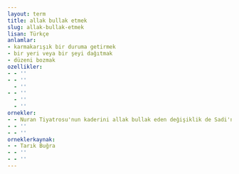 ```yaml
---
layout: term
title: allak bullak etmek
slug: allak-bullak-etmek
lisan: Türkçe
anlamlar:
- karmakarışık bir duruma getirmek
- bir yeri veya bir şeyi dağıtmak
- düzeni bozmak
ozellikler:
- - ''
- - ''
  - ''
- - ''
  - ''
  - ''
ornekler:
- - Nuran Tiyatrosu'nun kaderini allak bullak eden değişiklik de Sadi'nin gelişi idi.
- - ''
- - ''
orneklerkaynak:
- - Tarık Buğra
- - ''
- - ''
---
```

